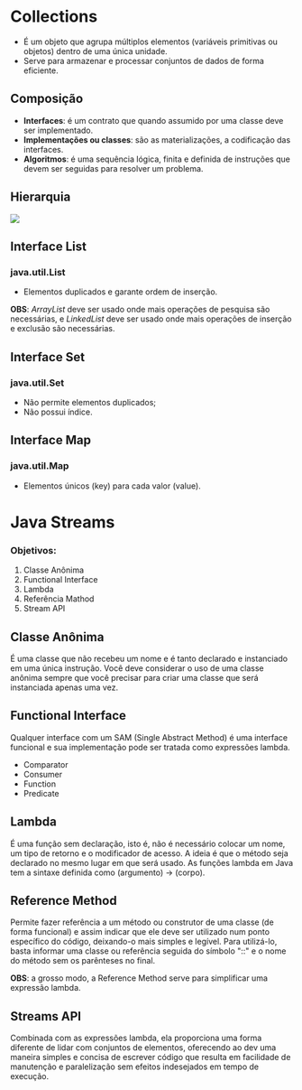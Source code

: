 # Collections 

+ É um objeto que agrupa múltiplos elementos (variáveis primitivas ou objetos) dentro de uma única unidade.
+ Serve para armazenar e processar conjuntos de dados de forma eficiente.



## Composição 

+ **Interfaces**: é um contrato que quando assumido por uma classe deve ser implementado.
+ **Implementações ou classes**: são as materializações, a codificação das interfaces.
+ **Algoritmos**: é uma sequência lógica, finita e definida de instruções que devem ser seguidas para resolver um problema.



## Hierarquia 

<img src = "https://i.stack.imgur.com/YDt8R.png" />



## Interface List

### java.util.List

+ Elementos duplicados e garante ordem de inserção.

**OBS**: *ArrayList* deve ser usado onde mais operações de pesquisa são necessárias, e *LinkedList* deve ser usado onde mais operações de inserção e exclusão são necessárias.



## Interface Set

### java.util.Set

+ Não permite elementos duplicados;
+ Não possui índice.



## Interface Map

### java.util.Map

+ Elementos únicos (key) para cada valor (value).





# Java Streams 

### Objetivos:

1. Classe Anônima
2. Functional Interface
3. Lambda
4. Referência Mathod
5. Stream API



## Classe Anônima

É uma classe que não recebeu um nome e é tanto declarado e instanciado em uma única instrução. Você deve considerar o uso de uma classe anônima sempre que você precisar para criar uma classe que será instanciada apenas uma vez.



## Functional Interface

Qualquer interface com um SAM (Single Abstract Method) é uma interface funcional e sua implementação pode ser tratada como expressões lambda.

+ Comparator
+ Consumer
+ Function
+ Predicate



## Lambda

É uma função sem declaração, isto é, não é necessário colocar um nome, um tipo de retorno e o modificador de acesso. A ideia é que o método seja declarado no mesmo lugar em que será usado. As funções lambda em Java tem a sintaxe definida como (argumento) -> (corpo).



## Reference Method

Permite fazer referência a um método ou construtor de uma classe (de forma funcional) e assim indicar que ele deve ser utilizado num ponto específico do código, deixando-o mais simples e legível. Para utilizá-lo, basta informar uma classe ou referência seguida do símbolo "::" e o nome do método sem os parênteses no final.

**OBS**: a grosso modo, a Reference Method serve para simplificar uma expressão lambda.



## Streams API

Combinada com as expressões lambda, ela proporciona uma forma diferente de lidar com conjuntos de elementos, oferecendo ao dev uma maneira simples e concisa de escrever código que resulta em facilidade de manutenção e paralelização sem efeitos indesejados em tempo de execução.
